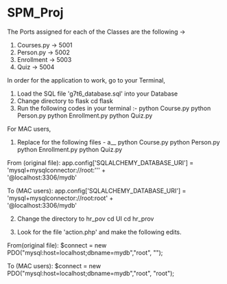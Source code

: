 # SPM_Proj



The Ports assigned for each of the Classes are the following ->
1. Courses.py -> 5001
2. Person.py -> 5002
3. Enrollment -> 5003
4. Quiz -> 5004


In order for the application to work, go to your Terminal, 
1. Load the SQL file 'g7t6_database.sql' into your Database
2. Change directory to flask 
   cd flask
3. Run the following codes in your terminal :-
    python Course.py
    python Person.py
    python Enrollment.py
    python Quiz.py


For MAC users, 

1. Replace for the following files -
   a__
    python Course.py
    python Person.py
    python Enrollment.py
    python Quiz.py
    
From (original file): 
 app.config['SQLALCHEMY_DATABASE_URI'] = 'mysql+mysqlconnector://root:''' + \
                                        '@localhost:3306/mydb'
                                        
                                        
                                      
To (MAC users):
app.config['SQLALCHEMY_DATABASE_URI'] = 'mysql+mysqlconnector://root:root' + \
                                        '@localhost:3306/mydb'
                                        
2. Change the directory to hr_pov
   cd UI
   cd hr_prov
   
3. Look for the file 'action.php' and make the following edits.
   
From(original file):
   $connect = new PDO("mysql:host=localhost;dbname=mydb","root", "");
   
To (MAC users):
   $connect = new PDO("mysql:host=localhost;dbname=mydb","root", "root");

               
